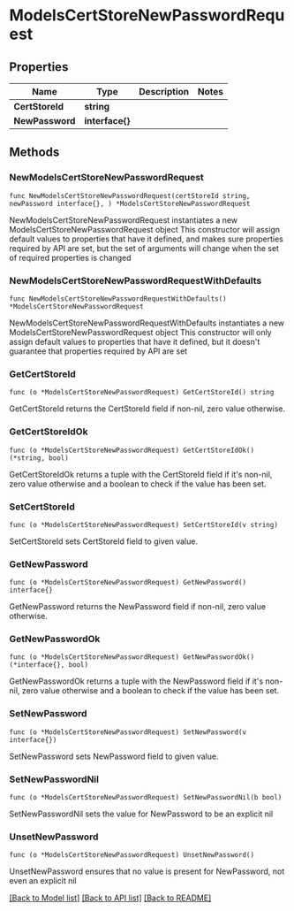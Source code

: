 # ModelsCertStoreNewPasswordRequest

## Properties

Name | Type | Description | Notes
------------ | ------------- | ------------- | -------------
**CertStoreId** | **string** |  | 
**NewPassword** | **interface{}** |  | 

## Methods

### NewModelsCertStoreNewPasswordRequest

`func NewModelsCertStoreNewPasswordRequest(certStoreId string, newPassword interface{}, ) *ModelsCertStoreNewPasswordRequest`

NewModelsCertStoreNewPasswordRequest instantiates a new ModelsCertStoreNewPasswordRequest object
This constructor will assign default values to properties that have it defined,
and makes sure properties required by API are set, but the set of arguments
will change when the set of required properties is changed

### NewModelsCertStoreNewPasswordRequestWithDefaults

`func NewModelsCertStoreNewPasswordRequestWithDefaults() *ModelsCertStoreNewPasswordRequest`

NewModelsCertStoreNewPasswordRequestWithDefaults instantiates a new ModelsCertStoreNewPasswordRequest object
This constructor will only assign default values to properties that have it defined,
but it doesn't guarantee that properties required by API are set

### GetCertStoreId

`func (o *ModelsCertStoreNewPasswordRequest) GetCertStoreId() string`

GetCertStoreId returns the CertStoreId field if non-nil, zero value otherwise.

### GetCertStoreIdOk

`func (o *ModelsCertStoreNewPasswordRequest) GetCertStoreIdOk() (*string, bool)`

GetCertStoreIdOk returns a tuple with the CertStoreId field if it's non-nil, zero value otherwise
and a boolean to check if the value has been set.

### SetCertStoreId

`func (o *ModelsCertStoreNewPasswordRequest) SetCertStoreId(v string)`

SetCertStoreId sets CertStoreId field to given value.


### GetNewPassword

`func (o *ModelsCertStoreNewPasswordRequest) GetNewPassword() interface{}`

GetNewPassword returns the NewPassword field if non-nil, zero value otherwise.

### GetNewPasswordOk

`func (o *ModelsCertStoreNewPasswordRequest) GetNewPasswordOk() (*interface{}, bool)`

GetNewPasswordOk returns a tuple with the NewPassword field if it's non-nil, zero value otherwise
and a boolean to check if the value has been set.

### SetNewPassword

`func (o *ModelsCertStoreNewPasswordRequest) SetNewPassword(v interface{})`

SetNewPassword sets NewPassword field to given value.


### SetNewPasswordNil

`func (o *ModelsCertStoreNewPasswordRequest) SetNewPasswordNil(b bool)`

 SetNewPasswordNil sets the value for NewPassword to be an explicit nil

### UnsetNewPassword
`func (o *ModelsCertStoreNewPasswordRequest) UnsetNewPassword()`

UnsetNewPassword ensures that no value is present for NewPassword, not even an explicit nil

[[Back to Model list]](../README.md#documentation-for-models) [[Back to API list]](../README.md#documentation-for-api-endpoints) [[Back to README]](../README.md)


